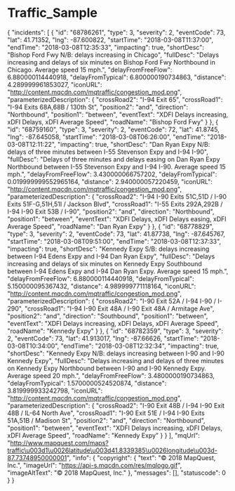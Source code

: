 # Traffic_Sample
{
  "incidents": [
    {
      "id": "68786261",
      "type": 3,
      "severity": 2,
      "eventCode": 73,
      "lat": 41.71352,
      "lng": -87.600822,
      "startTime": "2018-03-08T11:37:00",
      "endTime": "2018-03-08T12:35:33",
      "impacting": true,
      "shortDesc": "Bishop Ford Fwy N/B: delays increasing in Chicago",
      "fullDesc": "Delays increasing and delays of six minutes on Bishop Ford Fwy Northbound in Chicago. Average speed 15 mph.",
      "delayFromFreeFlow": 6.880000114440918,
      "delayFromTypical": 6.800000190734863,
      "distance": 4.289999961853027,
      "iconURL": "http://content.mqcdn.com/mqtraffic/congestion_mod.png",
      "parameterizedDescription": {
        "crossRoad2": "I-94  Exit 65",
        "crossRoad1": "I-94  Exits 68A,68B / 130th St",
        "position2": "and",
        "direction": "Northbound",
        "position1": "between",
        "eventText": "XDFI Delays increasing, xDFI Delays, xDFI Average Speed",
        "roadName": "Bishop Ford Fwy"
      }
    },
    {
      "id": "68759160",
      "type": 3,
      "severity": 2,
      "eventCode": 72,
      "lat": 41.8745,
      "lng": -87.645058,
      "startTime": "2018-03-08T06:26:00",
      "endTime": "2018-03-08T12:11:22",
      "impacting": true,
      "shortDesc": "Dan Ryan Expy N/B: delays of three minutes between I-55 Stevenson Expy and I-94 I-90",
      "fullDesc": "Delays of three minutes and delays easing on Dan Ryan Expy Northbound between I-55 Stevenson Expy and I-94 I-90. Average speed 15 mph.",
      "delayFromFreeFlow": 3.430000066757202,
      "delayFromTypical": 0.019999999552965164,
      "distance": 2.940000057220459,
      "iconURL": "http://content.mqcdn.com/mqtraffic/congestion_mod.png",
      "parameterizedDescription": {
        "crossRoad2": "I-94 I-90 Exits 51C,51D / I-90  Exits 51F-G,51H,51I / Jackson Blvd",
        "crossRoad1": "I-55  Exits 292A,292B / I-94 I-90 Exit 53B / I-90",
        "position2": "and",
        "direction": "Northbound",
        "position1": "between",
        "eventText": "XDFI Delays, xDFI Delays easing, xDFI Average Speed",
        "roadName": "Dan Ryan Expy"
      }
    },
    {
      "id": "68778829",
      "type": 3,
      "severity": 2,
      "eventCode": 73,
      "lat": 41.87738,
      "lng": -87.645767,
      "startTime": "2018-03-08T09:51:00",
      "endTime": "2018-03-08T12:37:33",
      "impacting": true,
      "shortDesc": "Kennedy Expy S/B: delays increasing between I-94 Edens Expy and I-94 Dan Ryan Expy",
      "fullDesc": "Delays increasing and delays of six minutes on Kennedy Expy Southbound between I-94 Edens Expy and I-94 Dan Ryan Expy. Average speed 15 mph.",
      "delayFromFreeFlow": 6.880000114440918,
      "delayFromTypical": 5.150000095367432,
      "distance": 4.989999771118164,
      "iconURL": "http://content.mqcdn.com/mqtraffic/congestion_mod.png",
      "parameterizedDescription": {
        "crossRoad2": "I-90  Exit 52A / I-94 I-90 / I-290",
        "crossRoad1": "I-94 I-90 Exit 48A / I-90  Exit 48A / Armitage Ave",
        "position2": "and",
        "direction": "Southbound",
        "position1": "between",
        "eventText": "XDFI Delays increasing, xDFI Delays, xDFI Average Speed",
        "roadName": "Kennedy Expy"
      }
    },
    {
      "id": "68782359",
      "type": 3,
      "severity": 2,
      "eventCode": 73,
      "lat": 41.913017,
      "lng": -87.66626,
      "startTime": "2018-03-08T10:34:00",
      "endTime": "2018-03-08T12:32:34",
      "impacting": true,
      "shortDesc": "Kennedy Expy N/B: delays increasing between I-90 and I-90 Kennedy Expy",
      "fullDesc": "Delays increasing and delays of three minutes on Kennedy Expy Northbound between I-90 and I-90 Kennedy Expy. Average speed 20 mph.",
      "delayFromFreeFlow": 3.4800000190734863,
      "delayFromTypical": 1.5700000524520874,
      "distance": 3.819999933242798,
      "iconURL": "http://content.mqcdn.com/mqtraffic/congestion_mod.png",
      "parameterizedDescription": {
        "crossRoad2": "I-90  Exit 48B / I-94 I-90 Exit 48B / IL-64 North Ave",
        "crossRoad1": "I-90  Exit 51E / I-94 I-90 Exits 51A,51B / Madison St",
        "position2": "and",
        "direction": "Northbound",
        "position1": "between",
        "eventText": "XDFI Delays increasing, xDFI Delays, xDFI Average Speed",
        "roadName": "Kennedy Expy"
      }
    }
  ],
  "mqUrl": "http://www.mapquest.com/maps?traffic\u003d1\u0026latitude\u003d41.8339385\u0026longitude\u003d-87.73748950000001",
  "info": {
    "copyright": {
      "text": "© 2018 MapQuest, Inc.",
      "imageUrl": "https://api-s.mqcdn.com/res/mqlogo.gif",
      "imageAltText": "© 2018 MapQuest, Inc."
    },
    "messages": [],
    "statuscode": 0
  }
}
